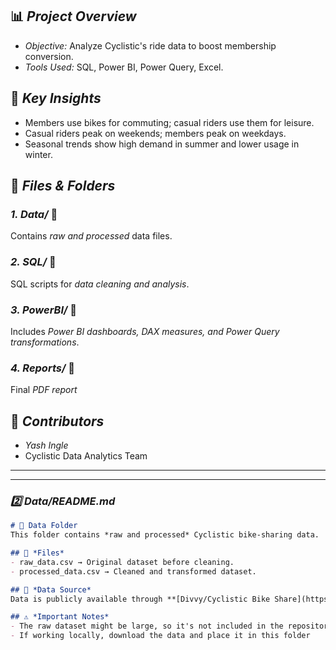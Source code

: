 ## 📊 *Project Overview*
- *Objective:* Analyze Cyclistic's ride data to boost membership conversion.
- *Tools Used:* SQL, Power BI, Power Query, Excel.

## 📑 *Key Insights*
- Members use bikes for commuting; casual riders use them for leisure.
- Casual riders peak on weekends; members peak on weekdays.
- Seasonal trends show high demand in summer and lower usage in winter.

## 🚀 *Files & Folders*
### *1. Data/* 📂
Contains *raw and processed* data files.

### *2. SQL/* 📂
SQL scripts for *data cleaning and analysis*.

### *3. PowerBI/* 📂
Includes *Power BI dashboards, DAX measures, and Power Query transformations*.

### *4. Reports/* 📂
Final *PDF report* 

## 👥 *Contributors*
- *Yash Ingle*
- Cyclistic Data Analytics Team

---
---

### *2️⃣ Data/README.md*
```markdown
# 📂 Data Folder
This folder contains *raw and processed* Cyclistic bike-sharing data.

## 📜 *Files*
- raw_data.csv → Original dataset before cleaning.
- processed_data.csv → Cleaned and transformed dataset.

## 📌 *Data Source*
Data is publicly available through **[Divvy/Cyclistic Bike Share](https://divvybikes.com/system-data)**.

## ⚠ *Important Notes*
- The raw dataset might be large, so it's not included in the repository.
- If working locally, download the data and place it in this folder
